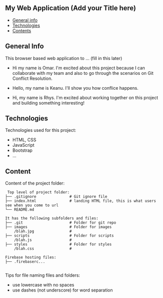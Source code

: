 ## My Web Application (Add your Title here)

* [General info](#general-info)
* [Technologies](#technologies)
* [Contents](#content)

## General Info
This browser based web application to ... (fill in this later)

* Hi my name is Omar. I'm excited about this project because I can collaborate with my team and also to go through the scenarios on Git Conflict Resolution.

* Hello, my name is Keanu. I'll show you how conflice happens.

* Hi, my name is Rhys. I'm excited about working together on this project and building something interesting!

	
## Technologies
Technologies used for this project:
* HTML, CSS
* JavaScript
* Bootstrap 
* ...
	
## Content
Content of the project folder:

```
 Top level of project folder: 
├── .gitignore               # Git ignore file
├── index.html               # landing HTML file, this is what users see when you come to url
└── README.md

It has the following subfolders and files:
├── .git                     # Folder for git repo
├── images                   # Folder for images
    /blah.jpg                # 
├── scripts                  # Folder for scripts
    /blah.js                 # 
├── styles                   # Folder for styles
    /blah.css                # 

Firebase hosting files: 
├── .firebaserc...


```

Tips for file naming files and folders:
* use lowercase with no spaces
* use dashes (not underscore) for word separation

